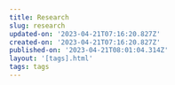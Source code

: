 ```yaml
---
title: Research
slug: research
updated-on: '2023-04-21T07:16:20.827Z'
created-on: '2023-04-21T07:16:20.827Z'
published-on: '2023-04-21T08:01:04.314Z'
layout: '[tags].html'
tags: tags
---
```



